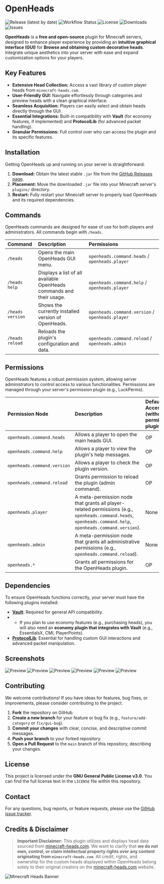 # OpenHeads

![Release (latest by date)](https://img.shields.io/github/v/release/TavstalDev/OpenHeads?style=plastic-square)
![Workflow Status](https://img.shields.io/github/actions/workflow/status/TavstalDev/OpenHeads/release.yml?branch=stable&label=build&style=plastic-square)
![License](https://img.shields.io/github/license/TavstalDev/OpenHeads?style=plastic-square)
![Downloads](https://img.shields.io/github/downloads/TavstalDev/OpenHeads/total?style=plastic-square)
![Issues](https://img.shields.io/github/issues/TavstalDev/OpenHeads?style=plastic-square)

**OpenHeads** is a **free and open-source** plugin for Minecraft servers, 
designed to enhance player experience by providing an **intuitive graphical interface (GUI)** for **Browse and obtaining custom decorative heads**. 
Integrate unique aesthetics into your server with ease and expand customization options for your players.

## Key Features

* **Extensive Head Collection:** Access a vast library of custom player heads from `minecraft-heads.com`.
* **User-Friendly GUI:** Navigate effortlessly through categories and preview heads with a clean graphical interface.
* **Seamless Acquisition:** Players can easily select and obtain heads directly through the GUI.
* **Essential Integrations:** Built-in compatibility with **Vault** (for economy features, if implemented) and **ProtocolLib** (for advanced packet handling).
* **Granular Permissions:** Full control over who can access the plugin and its specific features.

## Installation

Getting OpenHeads up and running on your server is straightforward:

1.  **Download:** Obtain the latest stable `.jar` file from the [GitHub Releases page](https://github.com/TavstalDev/OpenHeads/releases).
2.  **Placement:** Move the downloaded `.jar` file into your Minecraft server's `plugins/` directory.
3.  **Restart:** Fully restart your Minecraft server to properly load OpenHeads and its required dependencies.


## Commands

OpenHeads commands are designed for ease of use for both players and administrators. All commands begin with `/heads`.

| Command          | Description                                     | Permissions                                  |
| :--------------- | :---------------------------------------------- | :------------------------------------------- |
| `/heads`         | Opens the main OpenHeads GUI menu.              | `openheads.command.heads` / `openheads.player` |
| `/heads help`    | Displays a list of all available OpenHeads commands and their usage. | `openheads.command.help` / `openheads.player` |
| `/heads version` | Shows the currently installed version of OpenHeads. | `openheads.command.version` / `openheads.player` |
| `/heads reload`  | Reloads the plugin's configuration and data.    | `openheads.command.reload` / `openheads.admin` |

## Permissions

OpenHeads features a robust permission system, allowing server administrators to control access to various functionalities. Permissions are managed through your server's permission plugin (e.g., LuckPerms).

| Permission Node             | Description                                          | Default Access (without permission plugin) |
| :-------------------------- | :--------------------------------------------------- | :--------------------------------------- |
| `openheads.command.heads`   | Allows a player to open the main heads GUI.          | OP                                       |
| `openheads.command.help`    | Allows a player to view the plugin's help messages.  | OP                                       |
| `openheads.command.version` | Allows a player to check the plugin version.         | OP                                       |
| `openheads.command.reload`  | Grants permission to reload the plugin (admin command). | OP                                       |
| `openheads.player`          | A meta-permission node that grants all player-related permissions (e.g., `openheads.command.heads`, `openheads.command.help`, `openheads.command.version`). | None                                     |
| `openheads.admin`           | A meta-permission node that grants all administrative permissions (e.g., `openheads.command.reload`). | None                                     |
| `openheads.*`               | Grants all permissions for the OpenHeads plugin.     | OP                                       |


## Dependencies

To ensure OpenHeads functions correctly, your server must have the following plugins installed:

* **[Vault](https://www.spigotmc.org/resources/vault.34315/)**: Required for general API compatibility. 
* * If you plan to use economy features (e.g., purchasing heads), you will also need an **economy plugin that integrates with Vault** (e.g., EssentialsX, CMI, PlayerPoints).
* **[ProtocolLib](https://www.spigotmc.org/resources/protocollib.1997/)**: Essential for handling custom GUI interactions and advanced packet manipulation.

## Screenshots

![Preview](docs/images/img0.png)
![Preview](docs/images/img1.png)
![Preview](docs/images/img2.png)
![Preview](docs/images/img3.png)
![Preview](docs/images/img4.png)
![Preview](docs/images/img5.png)

## Contributing

We welcome contributions! If you have ideas for features, bug fixes, or improvements, please consider contributing to the project.

1.  **Fork** the repository on GitHub.
2.  **Create a new branch** for your feature or bug fix (e.g., `feature/add-category` or `fix/gui-bug`).
3.  **Commit your changes** with clear, concise, and descriptive commit messages.
4.  **Push your branch** to your forked repository.
5.  **Open a Pull Request** to the `main` branch of this repository, describing your changes.

## License

This project is licensed under the **GNU General Public License v3.0**. You can find the full license text in the `LICENSE` file within this repository.

## Contact

For any questions, bug reports, or feature requests, please use the [GitHub issue tracker](https://github.com/TavstalDev/OpenHeads/issues).

## Credits & Disclaimer

> **Important Disclaimer:**
> This plugin utilizes and displays head data sourced from [minecraft-heads.com](https://minecraft-heads.com). We want to clarify that **we do not own, control, or claim intellectual property rights over any content originating from `minecraft-heads.com`**. All credit, rights, and ownership for the custom heads displayed within OpenHeads belong solely to their original creators on the [minecraft-heads.com](https://minecraft-heads.com) website.

![Minecraft Heads Banner](docs/images/minecraft-heads-large.png)